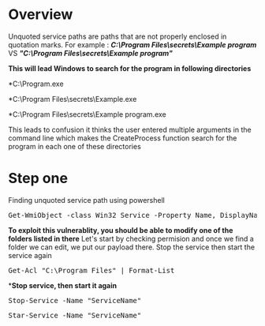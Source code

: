 # Overview
Unquoted service paths are paths that are not properly enclosed in quotation marks. For example :
***C:\Program Files\secrets\Example program*** VS ***"C:\Program Files\secrets\Example program"***

**This will lead Windows to search for the program in following directories**

*C:\Program.exe

*C:\Program Files\secrets\Example.exe

*C:\Program Files\secrets\Example program.exe

This leads to confusion it thinks the user entered multiple arguments in the command line which makes the CreateProcess function search for the program in each one of these directories

# Step one
Finding unquoted service path using powershell
<pre>Get-WmiObject -class Win32_Service -Property Name, DisplayName, PathName, StartMode | Where {$_.PathName -notlike "C:\Windows*" -and $_.PathName -notlike '"*'} | select Name,DisplayName,StartMode,PathName</pre>

**To exploit this vulnerablity, you should be able to modify one of the folders listed in there**
Let's start by checking permision and once we find a folder we can edit, we put our payload there.
Stop the service then start the service again

<pre>Get-Acl "C:\Program Files" | Format-List
</pre>


***Stop service, then start it again**
<pre>Stop-Service -Name "ServiceName"</pre>
<pre>Star-Service -Name "ServiceName"</pre>
